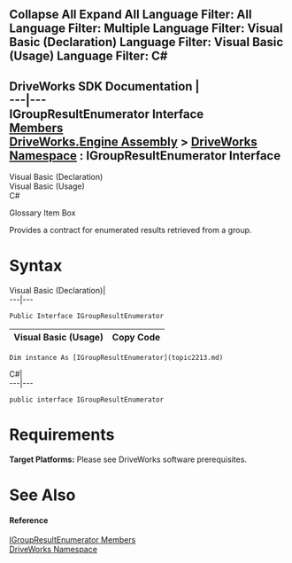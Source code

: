 Collapse All Expand All Language Filter: All  Language Filter: Multiple  Language Filter: Visual Basic (Declaration) Language Filter: Visual Basic (Usage) Language Filter: C#  
---  
DriveWorks SDK Documentation  |   
---|---  
IGroupResultEnumerator Interface   
[Members](topic2214.md)   
[DriveWorks.Engine Assembly](topic2156.md) > [DriveWorks Namespace](topic2159.md) : IGroupResultEnumerator Interface  
---  
  
Visual Basic (Declaration)    
Visual Basic (Usage)    
C# 

Glossary Item Box

Provides a contract for enumerated results retrieved from a group. 

# Syntax

Visual Basic (Declaration)|   
---|---  
      
    
    Public Interface IGroupResultEnumerator   
  
Visual Basic (Usage)| Copy Code  
---|---  
      
    
    Dim instance As [IGroupResultEnumerator](topic2213.md)  
  
C#|   
---|---  
      
    
    public interface IGroupResultEnumerator   
  
# Requirements

**Target Platforms:** Please see DriveWorks software prerequisites.

# See Also

#### Reference

[IGroupResultEnumerator Members](topic2214.md)   
[DriveWorks Namespace](topic2159.md)


